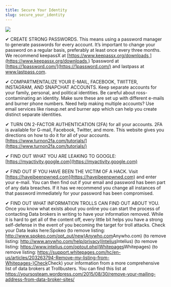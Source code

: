 ```yaml
---
title: Secure Your Identity
slug: secure_your_identity
---
```


![](/images/coverchap_5.jpg)




<span class="highlight_color">✔ CREATE STRONG PASSWORDS.</span> This means using a password manager to generate passwords for every account. It’s important to change your password on a regular basis, preferably at least once every three months. We recommend keepassX at [https://www.keepassx.org/downloads,](https://www.keepassx.org/downloads,) 1password at [https://1password.com/](https://1password.com/) and lastpass at www.lastpass.com. 

<span class="highlight_color">✔ COMPARTMENTALIZE YOUR E-MAIL, FACEBOOK, TWITTER, INSTAGRAM, AND SNAPCHAT ACCOUNTS.</span> Keep separate accounts for your family, personal, and political identities. Be careful about ross-contaminating an identity. Make sure these are set up with different e-mails and burner phone numbers. Need help making multiple accounts? Use email services like riseup.net and burner app which can help you create distinct separate identities.

✔ TURN ON 2-FACTOR AUTHENTICATION (2FA) for all your accounts. 2FA is available for G-mail, Facebook, Twitter, and more. This website gives you directions on how to do it for all of your accounts. [https://www.turnon2fa.com/tutorials/](https://www.turnon2fa.com/tutorials/)

<span class="highlight_color">✔ FIND OUT WHAT YOU ARE LEAKING TO GOOGLE:</span> [https://myactivity.google.com](https://myactivity.google.com)



<span class="highlight_color">✔ FIND OUT IF YOU HAVE BEEN THE VICTIM OF A HACK.</span> Visit [https://haveibeenpwned.com](https://haveibeenpwned.com) and enter your e-mail. You can then find out if your email and password has been part of any data breaches. If it has we recommend you change all instances of that password immediately for your password has been compromised.

<span class="highlight_color">✔ FIND OUT WHAT INFORMATION TROLLS CAN FIND OUT ABOUT YOU</span>. Once you know what exists about you online you can start the process of contacting Data brokers in writing to have your information removed. While it is hard to get all of the content off, every little bit helps you have a strong self-defense in the event of you becoming the target for troll attacks. Check your Data leaks here:Spokeo (to remove listing: [http://www.spokeo.com/opt_out/new)Anywho.com](http://www.spokeo.com/opt_out/new)Anywho.com) (to remove listing: [http://www.anywho.com/help/privacy)Intelius](http://www.anywho.com/help/privacy)Intelius) (to remove listing: [https://www.intelius.com/optout.php)Whitepages](https://www.intelius.com/optout.php)Whitepages) (to remove listing: [https://support.whitepages.com/hc/en-us/articles/203263794-Remove-my-listing-from-Whitepages-)Check](https://support.whitepages.com/hc/en-us/articles/203263794-Remove-my-listing-from-Whitepages-)Check) your information from a more comprehensive list of data brokers at Trollbusters. You can find this list at https://yoursosteam.wordpress.com/2015/08/30/remove-your-mailing-address-from-data-broker-sites/